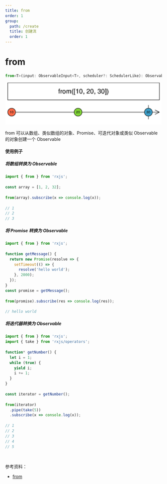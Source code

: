 ```yaml
---
title: from
order: 1
group:
  path: /create
  title: 创建流
  order: 1
---
```


# from

```ts
from<T>(input: ObservableInput<T>, scheduler?: SchedulerLike): Observable<T>
```

<img src="./images/from.png" style="zoom:50%;" />

from 可以从数组、类似数组的对象、Promise、可迭代对象或类似 Observable 的对象创建一个 Observable

#### 使用例子

##### 将数组转换为 Observable

```ts
import { from } from 'rxjs';

const array = [1, 2, 32];

from(array).subscribe(x => console.log(x));

// 1
// 2
// 3
```

##### 将 Promise 转换为 Observable

```typescript
import { from } from 'rxjs';

function getMessage() {
  return new Promise(resolve => {
    setTimeout(() => {
      resolve('hello world');
    }, 2000);
  });
}
const promise = getMessage();

from(promise).subscribe(res => console.log(res));

// hello world
```

##### 将迭代器转换为 Observable

```ts
import { from } from 'rxjs';
import { take } from 'rxjs/operators';

function* getNumber() {
  let i = 1;
  while (true) {
    yield i;
    i += 1;
  }
}

const iterator = getNumber();

from(iterator)
  .pipe(take(5))
  .subscribe(x => console.log(x));

// 1
// 2
// 3
// 4
// 5
```

<br/>

参考资料：

- [from](https://rxjs.dev/api/index/function/from)
